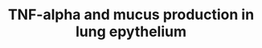 ---
annotations:
- type: Pathway Ontology
  value: signaling pathway
authors:
- Julia139
- Khanspers
- MaintBot
- Mkutmon
- MirellaKalafati
description: The upregulation of mucine is regulated by three different pathways which
  result in the activation of NF-kB. After TNF-alpha activated its receptor and recruited
  several adaptor proteins, the IKK complex is activated to inhibit IKBa, resulting
  in the activation and translocation into the nucleus of NF-kB and upregulation of
  mucine and IL-6. After EGFR activation by TGF-alpha binding, the RAS-MAPK-pp90 RSK
  pathway leads to inactivation of IKBa and thus to the translocation of NF-kB. Further,
  pp90 RSK leads to binding of Sp1 transcription factor to its DNA binding site.  By
  activating Tlr4, LPS can inhibit IKBa.
last-edited: 2016-07-25
organisms:
- Rattus norvegicus
redirect_from:
- /index.php/Pathway:WP1487
- /instance/WP1487
schema-jsonld:
- '@context': https://schema.org/
  '@id': https://wikipathways.github.io/pathways/WP1487.html
  '@type': Dataset
  creator:
    '@type': Organization
    name: WikiPathways
  description: The upregulation of mucine is regulated by three different pathways
    which result in the activation of NF-kB. After TNF-alpha activated its receptor
    and recruited several adaptor proteins, the IKK complex is activated to inhibit
    IKBa, resulting in the activation and translocation into the nucleus of NF-kB
    and upregulation of mucine and IL-6. After EGFR activation by TGF-alpha binding,
    the RAS-MAPK-pp90 RSK pathway leads to inactivation of IKBa and thus to the translocation
    of NF-kB. Further, pp90 RSK leads to binding of Sp1 transcription factor to its
    DNA binding site.  By activating Tlr4, LPS can inhibit IKBa.
  keywords:
  - Raf
  - p50
  - Il6
  - Traf2
  - Shc
  - Tgfa
  - Ras
  - ERK
  - p65
  - EGFR
  - Nemo
  - NF-kB
  - IKBa
  - pp90 rsk
  - SOS
  - Ripk2
  - Tnfa
  - MEK
  - Grb2
  - TNFR1
  - Muc5ac
  - IKKa
  - Tradd
  - Tlr4
  - IKKb
  - Sp1
  - Muc2
  license: CC0
  name: TNF-alpha and mucus production in lung epythelium
seo: CreativeWork
title: TNF-alpha and mucus production in lung epythelium
wpid: WP1487
---